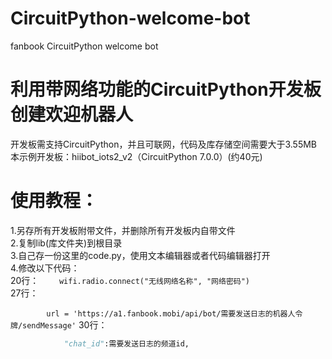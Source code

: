 # CircuitPython-welcome-bot
fanbook CircuitPython welcome bot  
# 利用带网络功能的CircuitPython开发板创建欢迎机器人  
开发板需支持CircuitPython，并且可联网，代码及库存储空间需要大于3.55MB  
本示例开发板：hiibot_iots2_v2（CircuitPython 7.0.0）(约40元)  
# 使用教程：  
1.另存所有开发板附带文件，并删除所有开发板内自带文件  
2.复制lib(库文件夹)到根目录  
3.自己存一份这里的code.py，使用文本编辑器或者代码编辑器打开  
4.修改以下代码：  
20行：
`    wifi.radio.connect("无线网络名称", "网络密码")`  
27行：  

`        url = 'https://a1.fanbook.mobi/api/bot/需要发送日志的机器人令牌/sendMessage'` 
30行：  
```python
            "chat_id":需要发送日志的频道id,
```
